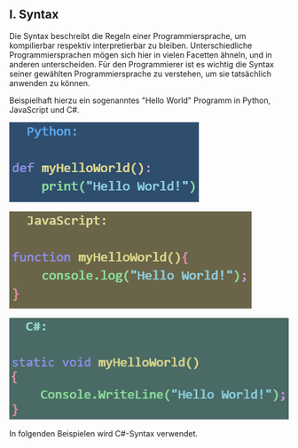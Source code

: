 ## I. Syntax

Die Syntax beschreibt die Regeln einer Programmiersprache, um kompilierbar respektiv interpretierbar zu bleiben. Unterschiedliche Programmiersprachen mögen sich hier in vielen Facetten ähneln, und in anderen unterscheiden. Für den Programmierer ist es wichtig die Syntax seiner gewählten Programmiersprache zu verstehen, um sie tatsächlich anwenden zu können.  

Beispielhaft hierzu ein sogenanntes "Hello World" Programm in Python, JavaScript und C#.
 
![Py#](../bilder/syn_python.png)
 
![JS#](../bilder/syn_javascript.png)

![C#](../bilder/syn_csharp.png)

In folgenden Beispielen wird C#-Syntax verwendet.
